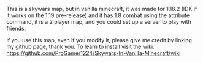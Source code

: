 This is a skywars map, but in vanilla minecraft, it was made for 1.18.2 (IDK if it works on the 1.19 pre-release) and it has 1.8 combat using the attribute command, it is a 2 player map, and you could set up a server to play with friends.

If you use this map, even if you modify it, please give me credit by linking my github page, thank you.
To learn to install visit the wiki. https://github.com/ProGamer1224/Skywars-In-Vanilla-Minecraft/wiki
